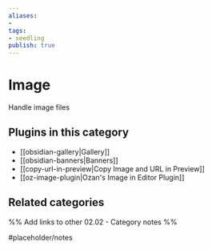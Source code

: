```yaml
---
aliases:
- 
tags: 
- seedling 
publish: true
---
```



# Image

Handle image files

## Plugins in this category

- [[obsidian-gallery|Gallery]]
- [[obsidian-banners|Banners]]
- [[copy-url-in-preview|Copy Image and URL in Preview]]
- [[oz-image-plugin|Ozan's Image in Editor Plugin]]

## Related categories

%% Add links to other 02.02 - Category notes %%

#placeholder/notes
